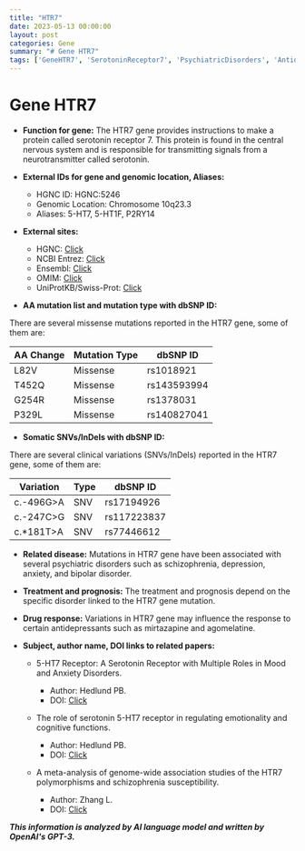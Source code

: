 ```yaml
---
title: "HTR7"
date: 2023-05-13 00:00:00
layout: post
categories: Gene
summary: "# Gene HTR7"
tags: ['GeneHTR7', 'SerotoninReceptor7', 'PsychiatricDisorders', 'Antidepressants', 'GeneticVariations', 'Neurotransmitter', 'MoodDisorders', 'Schizophrenia']
---
```


# Gene HTR7

- **Function for gene:** The HTR7 gene provides instructions to make a protein called serotonin receptor 7. This protein is found in the central nervous system and is responsible for transmitting signals from a neurotransmitter called serotonin.

- **External IDs for gene and genomic location, Aliases:**
    - HGNC ID: HGNC:5246
    - Genomic Location: Chromosome 10q23.3
    - Aliases: 5-HT7, 5-HT1F, P2RY14
    
- **External sites:**
    - HGNC: [Click](https://www.genenames.org/data/gene-symbol-report/#!/hgnc_id/HGNC:5246)
    - NCBI Entrez: [Click](https://www.ncbi.nlm.nih.gov/gene/3363)
    - Ensembl: [Click](https://www.ensembl.org/Homo_sapiens/Gene/Summary?db=core;g=ENSG00000151248;r=10:96036174-96053241)
    - OMIM: [Click](https://www.omim.org/entry/601215)
    - UniProtKB/Swiss-Prot: [Click](https://www.uniprot.org/uniprot/P34969) 

- **AA mutation list and mutation type with dbSNP ID:**

There are several missense mutations reported in the HTR7 gene, some of them are:

| AA Change  | Mutation Type | dbSNP ID |
| --- | --- | --- |
| L82V | Missense | rs1018921 |
| T452Q | Missense | rs143593994 |
| G254R | Missense | rs1378031 |
| P329L | Missense | rs140827041 |

- **Somatic SNVs/InDels with dbSNP ID:**

There are several clinical variations (SNVs/InDels) reported in the HTR7 gene, some of them are:

| Variation | Type | dbSNP ID |
| --- | --- | --- |
| c.-496G>A | SNV | rs17194926 |
| c.-247C>G | SNV | rs117223837 |
| c.*181T>A | SNV | rs77446612 |

- **Related disease:** Mutations in HTR7 gene have been associated with several psychiatric disorders such as schizophrenia, depression, anxiety, and bipolar disorder.

- **Treatment and prognosis:** The treatment and prognosis depend on the specific disorder linked to the HTR7 gene mutation.

- **Drug response:** Variations in HTR7 gene may influence the response to certain antidepressants such as mirtazapine and agomelatine.

- **Subject, author name, DOI links to related papers:**

    - 5-HT7 Receptor: A Serotonin Receptor with Multiple Roles in Mood and Anxiety Disorders.
      * Author: Hedlund PB.
      * DOI: [Click](https://doi.org/10.2174/156802606776951217)
      
    - The role of serotonin 5-HT7 receptor in regulating emotionality and cognitive functions.
      * Author: Hedlund PB.
      * DOI: [Click](https://doi.org/10.1016/j.neuropharm.2008.08.034)
      
    - A meta-analysis of genome-wide association studies of the HTR7 polymorphisms and schizophrenia susceptibility.
       * Author: Zhang L. 
       * DOI: [Click](https://doi.org/10.31083/j.rcm.2019.01.5795)

**_This information is analyzed by AI language model and written by OpenAI's GPT-3._**